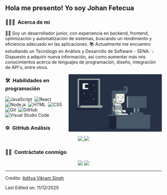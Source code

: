 <h2>Hola me presento! Yo soy Johan Fetecua</h2>
<!-- ## 👋 &nbsp;Me presento! Yo soy Johan Fetecua -->

### 👨🏻‍💻 &nbsp;Acerca de mi

👩‍💻 Soy un desarrollador junior, con experiencia en backend, frontend, optimización y automatización de sistemas, buscando un rendimiento y eficiencia adecuado en las aplicaciones.
📚 Actualmente me encuentro estudiando un Tecnólogo en Análisis y Desarrollo de Software - SENA. 
💡 Dispuesto a adquirir nueva información, así como aumentar más mis conocimientos acerca de lenguajes de programación, diseño, integración de API's, entre otros.

<img alt="Night Coding" src="https://raw.githubusercontent.com/AVS1508/AVS1508/master/assets/Night-Coding.gif" align="right"/>

### 🛠 &nbsp;Habilidades en programación

![JavaScript](https://img.shields.io/badge/-JavaScript-05122A?style=flat&logo=javascript)&nbsp;
![React](https://img.shields.io/badge/-React-05122A?style=flat&logo=react)&nbsp;
![Node.js](https://img.shields.io/badge/-Node.js-05122A?style=flat&logo=node.js)&nbsp;
![HTML](https://img.shields.io/badge/-HTML-05122A?style=flat&logo=HTML5)&nbsp;
![CSS](https://img.shields.io/badge/-CSS-05122A?style=flat&logo=CSS3&logoColor=1572B6)&nbsp;
![Git](https://img.shields.io/badge/-Git-05122A?style=flat&logo=git)&nbsp;
![GitHub](https://img.shields.io/badge/-GitHub-05122A?style=flat&logo=github)&nbsp;
![Visual Studio Code](https://img.shields.io/badge/-Visual%20Studio%20Code-05122A?style=flat&logo=visual-studio-code&logoColor=007ACC)&nbsp;

### ⚙️ &nbsp;GitHub Análisis

<p align="center">
<a href="https://github.com/AVS1508">
  <img height="180em" src="https://github-readme-stats-eight-theta.vercel.app/api?username=Ethan7FJ&show_icons=true&theme=algolia&include_all_commits=true&count_private=true"/>
  <img height="180em" src="https://github-readme-stats-eight-theta.vercel.app/api/top-langs/?username=Ethan7FJ&layout=compact&langs_count=8&theme=algolia"/>
</a>
</p>

### 🤝🏻 &nbsp;Contráctate conmigo

<p align="center">
<a href="mailto:johanfetecua11@gmail.com"><img src="https://img.shields.io/badge/-johanfetecua11@gmail.com-D14836?style=flat&logo=Gmail&logoColor=white"/></a>
<a href="Johan Fetecua"><img src="https://www.linkedin.com/in/johan-fetecua-23a026358"/></a>
</p>

-----
Credits: [Aditya Vikram Singh](https://github.com/AVS1508)

Last Edited on: 11/12/2020
